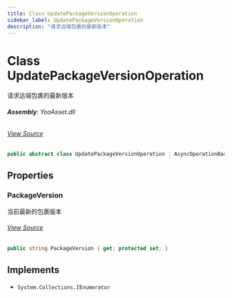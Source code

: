 ```yaml
---
title: Class UpdatePackageVersionOperation
sidebar_label: UpdatePackageVersionOperation
description: "请求远端包裹的最新版本"
---
```

# Class UpdatePackageVersionOperation
请求远端包裹的最新版本

###### **Assembly**: YooAsset.dll
###### [View Source](https://github.com/tuyoogame/YooAsset/blob/main/Assets/YooAsset/Runtime/PackageSystem/Operations/UpdatePackageVersionOperation.cs#L10)
```csharp title="Declaration"
public abstract class UpdatePackageVersionOperation : AsyncOperationBase, IEnumerator
```
## Properties
### PackageVersion
当前最新的包裹版本
###### [View Source](https://github.com/tuyoogame/YooAsset/blob/main/Assets/YooAsset/Runtime/PackageSystem/Operations/UpdatePackageVersionOperation.cs#L15)
```csharp title="Declaration"
public string PackageVersion { get; protected set; }
```

## Implements

* `System.Collections.IEnumerator`
